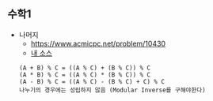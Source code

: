 ## 수학1
- 나머지
    - https://www.acmicpc.net/problem/10430
	- [내 소스](https://github.com/HelloWoori/AlgorithmStudyWithBaekjoon/blob/master/Math/Mod.cpp)
    ```
    (A + B) % C = ((A % C) + (B % C)) % C
    (A * B) % C = ((A % C) * (B % C)) % C
    (A - B) % C = ((A % C) - (B % C) + C) % C
    나누기의 경우에는 성립하지 않음 (Modular Inverse를 구해야한다)
    ```